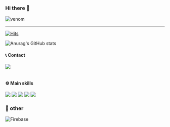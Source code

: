 ### Hi there 👋

![venom](https://capsule-render.vercel.app/api?type=venom&height=200&text=iOS%20Developer%20.&fontSize=70&color=0:8871e5,100:b678c4&stroke=b678c4)

-------
[![Hits](https://hits.seeyoufarm.com/api/count/incr/badge.svg?url=https%3A%2F%2Fgithub.com%2FiOS-Dev-Hyun&count_bg=%23FEFF00&title_bg=%234EFBBE&icon=&icon_color=%231E5A5C&title=hits&edge_flat=false)](https://hits.seeyoufarm.com)

![Anurag's GitHub stats](https://github-readme-stats.vercel.app/api?username=NeverDie-iOS&hide=contribs,prs,issues,stars&show_icons=true&theme=neon&count_private=true)

#### 📞 Contact 
<div style="display:flex; flex-direction:row;">
    <a href="mailto:mm083434@naver.com" target="_blank"><img src="https://img.shields.io/badge/Personal Mail-03C75A?style=flat-square&logo=Naver&logoColor=white"/></a>
</div><br>

#### ⚙️ Main skills
<img src="https://img.shields.io/badge/iOS-000000?style=flat-square&logo=Apple&logoColor=white"/> 
<img src="https://img.shields.io/badge/Swift-F05138?style=flat-square&logo=Swift&logoColor=white"/>
<img src="https://img.shields.io/badge/SwiftUI-137CBD?style=flat-square&logo=Swift&logoColor=white"/>
<img src="https://img.shields.io/badge/Xcode-147EFB?style=flat-square&logo=Xcode&logoColor=white"/> 
<img src="https://img.shields.io/badge/AppStore-0D96F6?style=flat-square&logo=AppStore&logoColor=white"/> 
<br/>

### 🔗 other
![Firebase](https://img.shields.io/badge/firebase-%23039BE5.svg?style=for-the-badge&logo=firebase)
